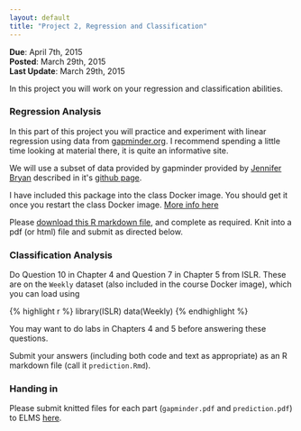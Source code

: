 ```yaml
---
layout: default
title: "Project 2, Regression and Classification"
---
```


**Due**: April 7th, 2015  
**Posted**: March 29th, 2015  
**Last Update**: March 29th, 2015  

In this project you will work on your regression and classification
abilities.


### Regression Analysis

In this part of this project you will practice and experiment with linear regression using
data from [gapminder.org](http://gapminder.org). I recommend spending a little time looking at material there, it is quite an informative site. 

We will use a subset of data provided by gapminder provided by [Jennifer Bryan](http://www.stat.ubc.ca/~jenny/) described in it's [github page](https://github.com/jennybc/gapminder).

I have included this package into the class Docker image. You should get it once you restart the class Docker image. [More info here](http://cbcb.umd.edu/~hcorrada/IntroDataSci/resources.html)

Please [download this R markdown file](gapminder.Rmd), and complete as
required. Knit into a pdf (or html) file and submit as directed below.

### Classification Analysis

Do Question 10 in Chapter 4 and Question 7 in Chapter 5 from
ISLR. These are on the `Weekly` dataset (also
included in the course Docker image), which you can load using

{% highlight r %}
library(ISLR)
data(Weekly)
{% endhighlight %}

You may want to do labs in Chapters 4 and 5 before answering these
questions.

Submit your answers (including both code and text as appropriate) as
an R markdown file (call it `prediction.Rmd`).

### Handing in

Please submit knitted files for each part (`gapminder.pdf` and
`prediction.pdf`) to ELMS
[here](https://myelms.umd.edu/courses/1130499/assignments/3691353).


